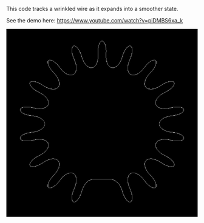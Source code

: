 This code tracks a wrinkled wire as it expands into a smoother state.

See the demo here: https://www.youtube.com/watch?v=piDMBS6xa_k

![A wire with wrinkles](https://github.com/a9tavako/Expanding-Wire/blob/master/58380077_564205680770296_4615760872944435200_n.png)



